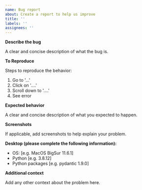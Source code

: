 ```yaml
---
name: Bug report
about: Create a report to help us improve
title: ''
labels: ''
assignees: ''
---
```


**Describe the bug**

A clear and concise description of what the bug is.

**To Reproduce**

Steps to reproduce the behavior:

1. Go to '...'
2. Click on '....'
3. Scroll down to '....'
4. See error

**Expected behavior**

A clear and concise description of what you expected to happen.

**Screenshots**

If applicable, add screenshots to help explain your problem.

**Desktop (please complete the following information):**

- OS: \[e.g. MacOS BigSur 11.6.1\]
- Python \[e.g. 3.8.12\]
- Python packages \[e.g. pydantic 1.9.0\]

**Additional context**

Add any other context about the problem here.
